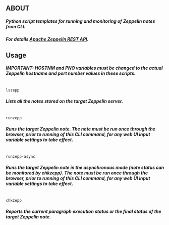 ## ABOUT
##### Python script templates for running and monitoring of Zeppelin notes from CLI.
##### For details [Apache Zeppelin REST API].
## Usage
##### **IMPORTANT:** HOSTNM and PNO variables must be changed to the actual Zeppelin *hostname* and *port number* values in these scripts. 
<pre><code>
lszepp
</code></pre>
##### Lists all the notes stored on the target Zeppelin server.
<pre><code>
runzepp
</code></pre>
##### Runs the target Zeppelin note. The note must be run once through the browser, prior to running of this CLI command, for any web UI input variable settings to take effect.
<pre><code>
runzepp-async
</code></pre>
##### Runs the target Zeppelin note in the asynchronous mode (note status can be monitored by *chkzepp*). The note must be run once through the browser, prior to running of this CLI command, for any web UI input variable settings to take effect.
<pre><code>
chkzepp
</code></pre>
##### Reports the current paragraph execution status or the final status of the target Zeppelin note.

[Apache Zeppelin REST API]: https://zeppelin.apache.org/docs/0.10.0/usage/rest_api/notebook_repository.html
